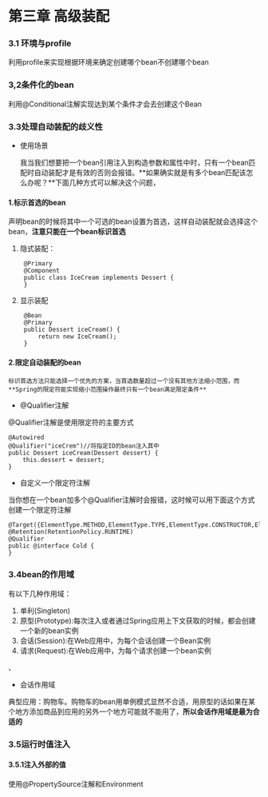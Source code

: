 # 第三章 高级装配

### 3.1 环境与profile

利用profile来实现根据环境来确定创建哪个bean不创建哪个bean

### 3,2条件化的bean

利用@Conditional注解实现达到某个条件才会去创建这个Bean

### 3.3处理自动装配的歧义性

* 使用场景

	我当我们想要把一个bean引用注入到构造参数和属性中时，只有一个bean匹配时自动装配才是有效的否则会报错。**如果确实就是有多个bean匹配该怎么办呢？**下面几种方式可以解决这个问题，

#### 1.标示首选的bean

声明bean的时候将其中一个可选的bean设置为首选，这样自动装配就会选择这个bean，**注意只能在一个bean标识首选**



1. 隐式装配：

		@Primary
		@Component
		public class IceCream implements Dessert {
		}


1. 显示装配

	    @Bean
	    @Primary
	    public Dessert iceCream() {
	        return new IceCream();
	    }

#### 2.限定自动装配的bean

	标识首选方法只能选择一个优先的方案，当首选数量超过一个没有其他方法缩小范围，而**Spring的限定符能实现缩小范围操作最终只有一个bean满足限定条件**

* @Qualifier注解

@Qualifier注解是使用限定符的主要方式

    @Autowired
    @Qualifier("iceCrem")//将指定ID的bean注入其中
    public Dessert iceCream(Dessert dessert) {
        this.dessert = dessert;
    }

* 自定义一个限定符注解

当你想在一个bean加多个@Qualifier注解时会报错，这时候可以用下面这个方式创建一个限定符注解

	@Target({ElementType.METHOD,ElementType.TYPE,ElementType.CONSTRUCTOR,ElementType.FIELD})
	@Retention(RetentionPolicy.RUNTIME)
	@Qualifier
	public @interface Cold {
	}

### 3.4bean的作用域

有以下几种作用域：

1. 单利(Singleton)
1. 原型(Prototype):每次注入或者通过Spring应用上下文获取的时候，都会创建一个新的bean实例
2. 会话(Session):在Web应用中，为每个会话创建一个Bean实例
3. 请求(Request):在Web应用中，为每个请求创建一个bean实例
  		
、

*  会话作用域

典型应用：购物车。购物车的bean用单例模式显然不合适，用原型的话如果在某个地方添加商品到应用的另外一个地方可能就不能用了，**所以会话作用域是最为合适的** 

### 3.5运行时值注入

#### 3.5.1注入外部的值

使用@PropertySource注解和Environment




